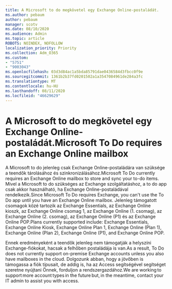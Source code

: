 ```yaml
---
title: A Microsoft to do megkövetel egy Exchange Online-postaládát.
ms.author: pebaum
author: pebaum
manager: scotv
ms.date: 08/10/2020
ms.audience: Admin
ms.topic: article
ROBOTS: NOINDEX, NOFOLLOW
localization_priority: Priority
ms.collection: Adm_O365
ms.custom:
- "5751"
- "9003043"
ms.openlocfilehash: 03d3d84ac1a5bda85791dae0436584d3fbcc0f9e
ms.sourcegitcommit: 1361b2b37fd0201502a1a3547084961de284a3fc
ms.translationtype: MT
ms.contentlocale: hu-HU
ms.lasthandoff: 08/11/2020
ms.locfileid: "46629629"
---
```

# <a name="microsoft-to-do-requires-an-exchange-online-mailbox"></a><span data-ttu-id="de2d7-102">A Microsoft to do megkövetel egy Exchange Online-postaládát.</span><span class="sxs-lookup"><span data-stu-id="de2d7-102">Microsoft To Do requires an Exchange Online mailbox</span></span>

<span data-ttu-id="de2d7-103">A Microsoft to do jelenleg csak Exchange Online-postaládára van szüksége a teendők tárolásához és szinkronizálásához.</span><span class="sxs-lookup"><span data-stu-id="de2d7-103">Microsoft To Do currently requires an Exchange Online mailbox to store and sync your to-do items.</span></span> <span data-ttu-id="de2d7-104">Mivel a Microsoft to do szükséges az Exchange szolgáltatáshoz, a to do app csak akkor használható, ha Exchange Online-postaládával rendelkezik.</span><span class="sxs-lookup"><span data-stu-id="de2d7-104">Since Microsoft To Do requires Exchange, you can't use the To Do app until you have an Exchange Online mailbox.</span></span> <span data-ttu-id="de2d7-105">Jelenleg támogatott csomagok közé tartozik az Exchange Essentials, az Exchange Online kioszk, az Exchange Online csomag 1, az Exchange Online (1. csomag), az Exchange Online (2. csomag), az Exchange Online (P1) és az Exchange Online POP.</span><span class="sxs-lookup"><span data-stu-id="de2d7-105">Plans currently supported include: Exchange Essentials, Exchange Online Kiosk, Exchange Online Plan 1, Exchange Online (Plan 1), Exchange Online (Plan 2), Exchange Online (P1), and Exchange Online POP.</span></span>

<span data-ttu-id="de2d7-106">Ennek eredményeként a teendők jelenleg nem támogatják a helyszíni Exchange-fiókokat, hacsak a felhőben postaládája is van.</span><span class="sxs-lookup"><span data-stu-id="de2d7-106">As a result, To Do does not currently support on-premise Exchange accounts unless you also have mailboxes in the cloud.</span></span> <span data-ttu-id="de2d7-107">Dolgozunk abban, hogy a jövőben is támogassa a fiók típusait, de addig is, ha az Access segítségével segítséget szeretne nyújtani Önnek, forduljon a rendszergazdához.</span><span class="sxs-lookup"><span data-stu-id="de2d7-107">We are working to support more account types in the future but, in the meantime, contact your IT admin to assist you with access.</span></span>